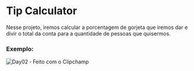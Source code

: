 # Tip Calculator

Nesse projeto, iremos calcular a porcentagem de gorjeta que iremos dar e divir o total da conta para a quantidade de pessoas que quisermos.

### Exemplo:

![Day02 ‐ Feito com o Clipchamp](https://user-images.githubusercontent.com/79524682/207747977-76e87fce-1d9a-4984-9974-386744dd32fd.gif)
